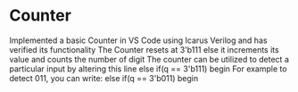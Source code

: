 # Counter
Implemented a basic Counter in VS Code using Icarus Verilog and has verified its functionality
The Counter resets at 3'b111 else it increments its value and counts the number of digit 
The counter can be utilized to detect a particular input by altering this line
  else if(q == 3'b111) begin
For example to detect 011, you can write: else if(q == 3'b011) begin


